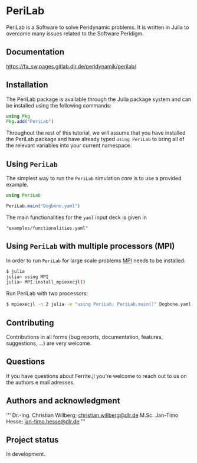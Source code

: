 <!--
SPDX-FileCopyrightText: 2023 Christian Willberg <christian.willberg@dlr.de>, Jan-Timo Hesse <jan-timo.hesse@dlr.de>

SPDX-License-Identifier: BSD-3-Clause
-->

# PeriLab
PeriLab is a Software to solve Peridynamic problems. It is written in Julia to overcome many issues related to the Software Peridigm.

## Documentation

https://fa_sw.pages.gitlab.dlr.de/peridynamik/perilab/

## Installation

The PeriLab package is available through the Julia package system and can be installed using the following commands:

```julia
using Pkg
Pkg.add("PeriLab")
```

Throughout the rest of this tutorial, we will assume that you have installed the
PeriLab package and have already typed `using PeriLab` to bring all of the
relevant variables into your current namespace.

## Using `PeriLab` 

The simplest way to run the `PeriLab` simulation core is to use a provided example. 

```julia PeriLab
using PeriLab

PeriLab.main("Dogbone.yaml")
```
The main functionalities for the `yaml` input deck is given in
```
"examples/functionalities.yaml"
```

## Using `PeriLab` with multiple processors (MPI)

In order to run `PeriLab` for large scale problems [MPI](https://juliaparallel.org/MPI.jl/stable/usage/) needs to be installed:

```sh
$ julia
julia> using MPI
julia> MPI.install_mpiexecjl()
```

Run PeriLab with two processors:
```sh
$ mpiexecjl -n 2 julia -e "using PeriLab; PeriLab.main()" Dogbone.yaml -v
```

## Contributing

Contributions in all forms (bug reports, documentation, features, suggestions, ...) are very
welcome. 

## Questions
If you have questions about Ferrite.jl you're welcome to reach out to us on the authors e mail adresses.
## Authors and acknowledgment
'''
Dr.-Ing. Christian Willberg; christian.willberg@dlr.de
M.Sc. Jan-Timo Hesse; jan-timo.hesse@dlr.de
'''
## Project status
In development.

